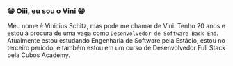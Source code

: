 ### 😁 Oiii, eu sou o Vini 😁

Meu nome é Vinicius Schitz, mas pode me chamar de Vini. Tenho 20 anos e estou à procura de uma vaga como ``Desenvolvedor de Software Back End``. Atualmente estou estudando Engenharia de Software pela Estácio, estou no terceiro período, e também estou em um curso de Desenvolvedor Full Stack pela Cubos Academy.

<!--
**ViniciusSchitz/ViniciusSchitz** is a ✨ _special_ ✨ repository because its `README.md` (this file) appears on your GitHub profile.

Here are some ideas to get you started:

- 🔭 I’m currently working on ...
- 🌱 I’m currently learning ...
- 👯 I’m looking to collaborate on ...
- 🤔 I’m looking for help with ...
- 💬 Ask me about ...
- 📫 How to reach me: ...
- 😄 Pronouns: ...
- ⚡ Fun fact: ...
-->
